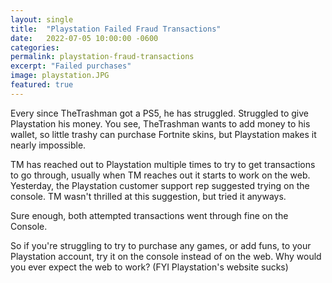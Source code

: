 ```yaml
---
layout: single
title:  "Playstation Failed Fraud Transactions"
date:   2022-07-05 10:00:00 -0600
categories: 
permalink: playstation-fraud-transactions
excerpt: "Failed purchases"
image: playstation.JPG
featured: true
---
```


Every since TheTrashman got a PS5, he has struggled. Struggled to give Playstation his money. You see, TheTrashman wants to add money to his wallet, so little trashy can purchase Fortnite skins, but Playstation makes it nearly impossible.

TM has reached out to Playstation multiple times to try to get transactions to go through, usually when TM reaches out it starts to work on the web. Yesterday, the Playstation customer support rep suggested trying on the console. TM wasn't thrilled at this suggestion, but tried it anyways.

Sure enough, both attempted transactions went through fine on the Console.

So if you're struggling to try to purchase any games, or add funs, to your Playstation account, try it on the console instead of on the web. Why would you ever expect the web to work? (FYI Playstation's website sucks)

